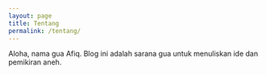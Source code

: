 ```yaml
---
layout: page
title: Tentang
permalink: /tentang/
---
```


Aloha, nama gua Afiq. Blog ini adalah sarana gua untuk menuliskan ide dan pemikiran aneh. 

